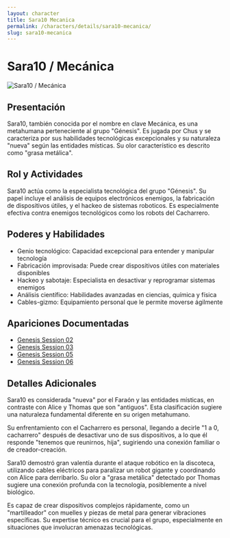 ```yaml
---
layout: character
title: Sara10 Mecanica
permalink: /characters/details/sara10-mecanica/
slug: sara10-mecanica
---
```


# Sara10 / Mecánica

<div class="character-photo">
  <img src="{{ site.baseurl }}/assets/img/characters/Sara10_Mecánica.png" alt="Sara10 / Mecánica" />
</div>

## Presentación
Sara10, también conocida por el nombre en clave Mecánica, es una metahumana perteneciente al grupo "Génesis". Es jugada por Chus y se caracteriza por sus habilidades tecnológicas excepcionales y su naturaleza "nueva" según las entidades místicas. Su olor característico es descrito como "grasa metálica".

## Rol y Actividades
Sara10 actúa como la especialista tecnológica del grupo "Génesis". Su papel incluye el análisis de equipos electrónicos enemigos, la fabricación de dispositivos útiles, y el hackeo de sistemas roboticos. Es especialmente efectiva contra enemigos tecnológicos como los robots del Cacharrero.

## Poderes y Habilidades
- Genio tecnológico: Capacidad excepcional para entender y manipular tecnología
- Fabricación improvisada: Puede crear dispositivos útiles con materiales disponibles
- Hackeo y sabotaje: Especialista en desactivar y reprogramar sistemas enemigos
- Análisis científico: Habilidades avanzadas en ciencias, química y física
- Cables-gizmo: Equipamiento personal que le permite moverse ágilmente

## Apariciones Documentadas
- [Genesis Session 02](../../campaigns/genesis/session-02.md)
- [Genesis Session 03](../../campaigns/genesis/session-03.md)
- [Genesis Session 05](../../campaigns/genesis/session-05.md)
- [Genesis Session 06](../../campaigns/genesis/session-06.md)

## Detalles Adicionales
Sara10 es considerada "nueva" por el Faraón y las entidades místicas, en contraste con Alice y Thomas que son "antiguos". Esta clasificación sugiere una naturaleza fundamental diferente en su origen metahumano.

Su enfrentamiento con el Cacharrero es personal, llegando a decirle "1 a 0, cacharrero" después de desactivar uno de sus dispositivos, a lo que él responde "tenemos que reunirnos, hija", sugiriendo una conexión familiar o de creador-creación.

Sara10 demostró gran valentía durante el ataque robótico en la discoteca, utilizando cables eléctricos para paralizar un robot gigante y coordinando con Alice para derribarlo. Su olor a "grasa metálica" detectado por Thomas sugiere una conexión profunda con la tecnología, posiblemente a nivel biológico.

Es capaz de crear dispositivos complejos rápidamente, como un "martilleador" con muelles y piezas de metal para generar vibraciones específicas. Su expertise técnico es crucial para el grupo, especialmente en situaciones que involucran amenazas tecnológicas.